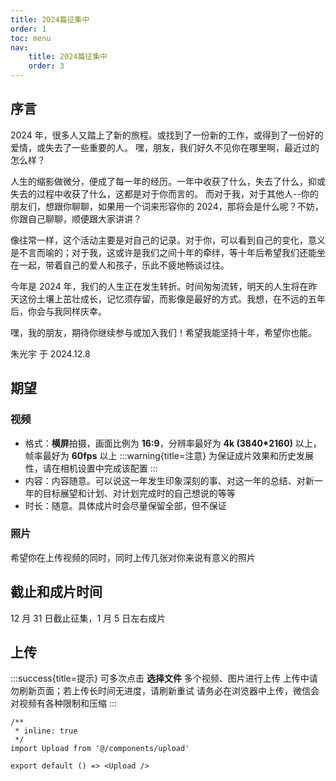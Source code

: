 ```yaml
---
title: 2024篇征集中
order: 1
toc: menu
nav:
    title: 2024篇征集中
    order: 3
---
```


## 序言

2024 年，很多人又踏上了新的旅程。或找到了一份新的工作，或得到了一份好的爱情，或失去了一些重要的人。
嘿，朋友，我们好久不见你在哪里啊，最近过的怎么样？

人生的缩影做微分，便成了每一年的经历。一年中收获了什么，失去了什么，抑或失去的过程中收获了什么，这都是对于你而言的。
而对于我，对于其他人--你的朋友们，想跟你聊聊，如果用一个词来形容你的 2024，那将会是什么呢？不妨，你跟自己聊聊，顺便跟大家讲讲？

像往常一样，这个活动主要是对自己的记录。对于你，可以看到自己的变化，意义是不言而喻的；对于我，这或许是我们之间十年的牵绊，等十年后希望我们还能坐在一起，带着自己的爱人和孩子，乐此不疲地畅谈过往。

今年是 2024 年，我们的人生正在发生转折。时间匆匆流转，明天的人生将在昨天这份土壤上茁壮成长，记忆须存留，而影像是最好的方式。我想，在不远的五年后，你会与我同样庆幸。

嘿，我的朋友，期待你继续参与或加入我们！希望我能坚持十年，希望你也能。

朱光宇 于 2024.12.8

## 期望

### 视频

-   格式：**横屏**拍摄，画面比例为 **16:9**，分辨率最好为 **4k (3840\*2160)** 以上，帧率最好为 **60fps** 以上
    :::warning{title=注意}
    为保证成片效果和历史发展性，请在相机设置中完成该配置
    :::
-   内容：内容随意。可以说这一年发生印象深刻的事、对这一年的总结、对新一年的目标展望和计划、对计划完成时的自己想说的等等
-   时长：随意。具体成片时会尽量保留全部，但不保证

### 照片

希望你在上传视频的同时，同时上传几张对你来说有意义的照片

## 截止和成片时间

12 月 31 日截止征集，1 月 5 日左右成片

## 上传

:::success{title=提示}
可多次点击 **选择文件** 多个视频、图片进行上传
上传中请勿刷新页面；若上传长时间无进度，请刷新重试
请务必在浏览器中上传，微信会对视频有各种限制和压缩
:::

```tsx
/**
 * inline: true
 */
import Upload from '@/components/upload'

export default () => <Upload />
```
